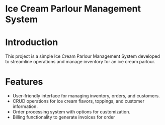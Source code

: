 # Ice Cream Parlour Management System

# Introduction

This project is a simple Ice Cream Parlour Management System developed to streamline operations and manage inventory for an ice cream parlour.


# Features
- User-friendly interface for managing inventory, orders, and customers.
- CRUD operations for ice cream flavors, toppings, and customer information.
- Order processing system with options for customization.
- Billing functionality to generate invoices for order
